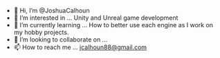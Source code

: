 - 👋 Hi, I’m @JoshuaCalhoun
- 👀 I’m interested in ...
        Unity and Unreal game development
- 🌱 I’m currently learning ...
        How to better use each engine as I work on my hobby projects.
- 💞️ I’m looking to collaborate on ...
- 📫 How to reach me ...
        jcalhoun88@gmail.com

<!---
JoshuaCalhoun/JoshuaCalhoun is a ✨ special ✨ repository because its `README.md` (this file) appears on your GitHub profile.
You can click the Preview link to take a look at your changes.
--->
